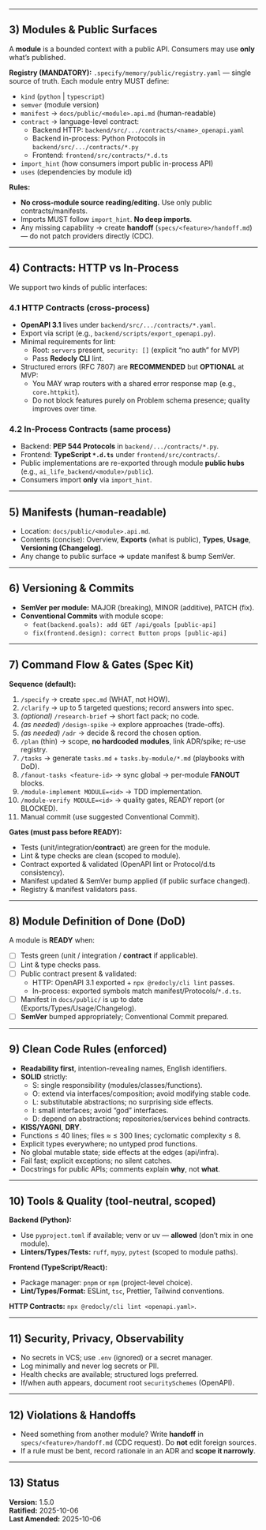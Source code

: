
---

## 3) Modules & Public Surfaces
A **module** is a bounded context with a public API. Consumers may use **only** what’s published.

**Registry (MANDATORY):** `.specify/memory/public/registry.yaml` — single source of truth.
Each module entry MUST define:
- `kind` (`python` | `typescript`)
- `semver` (module version)
- `manifest` → `docs/public/<module>.api.md` (human-readable)
- `contract` → language-level contract:
  - Backend HTTP: `backend/src/.../contracts/<name>_openapi.yaml`
  - Backend in-process: Python Protocols in `backend/src/.../contracts/*.py`
  - Frontend: `frontend/src/contracts/*.d.ts`
- `import_hint` (how consumers import public in-process API)
- `uses` (dependencies by module id)

**Rules:**
- **No cross-module source reading/editing.** Use only public contracts/manifests.
- Imports MUST follow `import_hint`. **No deep imports**.
- Any missing capability → create **handoff** (`specs/<feature>/handoff.md`) — do not patch providers directly (CDC).

---

## 4) Contracts: HTTP vs In-Process
We support two kinds of public interfaces:

### 4.1 HTTP Contracts (cross-process)
- **OpenAPI 3.1** lives under `backend/src/.../contracts/*.yaml`.
- Export via script (e.g., `backend/scripts/export_openapi.py`).
- Minimal requirements for lint:
  - Root: `servers` present, `security: []` (explicit “no auth” for MVP)
  - Pass **Redocly CLI** lint.
- Structured errors (RFC 7807) are **RECOMMENDED** but **OPTIONAL** at MVP:
  - You MAY wrap routers with a shared error response map (e.g., `core.httpkit`).
  - Do not block features purely on Problem schema presence; quality improves over time.

### 4.2 In-Process Contracts (same process)
- Backend: **PEP 544 Protocols** in `backend/.../contracts/*.py`.
- Frontend: **TypeScript `*.d.ts`** under `frontend/src/contracts/`.
- Public implementations are re-exported through module **public hubs** (e.g., `ai_life_backend/<module>/public`).
- Consumers import **only** via `import_hint`.

---

## 5) Manifests (human-readable)
- Location: `docs/public/<module>.api.md`.
- Contents (concise): Overview, **Exports** (what is public), **Types**, **Usage**, **Versioning (Changelog)**.
- Any change to public surface ⇒ update manifest & bump SemVer.

---

## 6) Versioning & Commits
- **SemVer per module:** MAJOR (breaking), MINOR (additive), PATCH (fix).
- **Conventional Commits** with module scope:
  - `feat(backend.goals): add GET /api/goals [public-api]`
  - `fix(frontend.design): correct Button props [public-api]`

---

## 7) Command Flow & Gates (Spec Kit)
**Sequence (default):**
1. `/specify` → create `spec.md` (WHAT, not HOW).
2. `/clarify` → up to 5 targeted questions; record answers into spec.
3. *(optional)* `/research-brief` → short fact pack; no code.
4. *(as needed)* `/design-spike` → explore approaches (trade-offs).
5. *(as needed)* `/adr` → decide & record the chosen option.
6. `/plan` (thin) → scope, **no hardcoded modules**, link ADR/spike; re-use registry.
7. `/tasks` → generate `tasks.md` + `tasks.by-module/*.md` (playbooks with DoD).
8. `/fanout-tasks <feature-id>` → sync global → per-module **FANOUT** blocks.
9. `/module-implement MODULE=<id>` → TDD implementation.
10. `/module-verify MODULE=<id>` → quality gates, READY report (or BLOCKED).
11. Manual commit (use suggested Conventional Commit).

**Gates (must pass before READY):**
- Tests (unit/integration/**contract**) are green for the module.
- Lint & type checks are clean (scoped to module).
- Contract exported & validated (OpenAPI lint or Protocol/d.ts consistency).
- Manifest updated & SemVer bump applied (if public surface changed).
- Registry & manifest validators pass.

---

## 8) Module Definition of Done (DoD)
A module is **READY** when:
- [ ] Tests green (unit / integration / **contract** if applicable).
- [ ] Lint & type checks pass.
- [ ] Public contract present & validated:
  - HTTP: OpenAPI 3.1 exported + `npx @redocly/cli lint` passes.
  - In-process: exported symbols match manifest/Protocols/`*.d.ts`.
- [ ] Manifest in `docs/public/` is up to date (Exports/Types/Usage/Changelog).
- [ ] **SemVer** bumped appropriately; Conventional Commit prepared.

---

## 9) Clean Code Rules (enforced)
- **Readability first**, intention-revealing names, English identifiers.
- **SOLID** strictly:
  - S: single responsibility (modules/classes/functions).
  - O: extend via interfaces/composition; avoid modifying stable code.
  - L: substitutable abstractions; no surprising side effects.
  - I: small interfaces; avoid “god” interfaces.
  - D: depend on abstractions; repositories/services behind contracts.
- **KISS/YAGNI**, **DRY**.
- Functions ≤ 40 lines; files ≈ ≤ 300 lines; cyclomatic complexity ≤ 8.
- Explicit types everywhere; no untyped prod functions.
- No global mutable state; side effects at the edges (api/infra).
- Fail fast; explicit exceptions; no silent catches.
- Docstrings for public APIs; comments explain **why**, not **what**.

---

## 10) Tools & Quality (tool-neutral, scoped)
**Backend (Python):**
- Use `pyproject.toml` if available; venv or uv — **allowed** (don’t mix in one module).
- **Linters/Types/Tests:** `ruff`, `mypy`, `pytest` (scoped to module paths).

**Frontend (TypeScript/React):**
- Package manager: `pnpm` or `npm` (project-level choice).
- **Lint/Types/Format:** ESLint, `tsc`, Prettier, Tailwind conventions.

**HTTP Contracts:** `npx @redocly/cli lint <openapi.yaml>`.

---

## 11) Security, Privacy, Observability
- No secrets in VCS; use `.env` (ignored) or a secret manager.
- Log minimally and never log secrets or PII.
- Health checks are available; structured logs preferred.
- If/when auth appears, document root `securitySchemes` (OpenAPI).

---

## 12) Violations & Handoffs
- Need something from another module? Write **handoff** in `specs/<feature>/handoff.md` (CDC request). Do **not** edit foreign sources.
- If a rule must be bent, record rationale in an ADR and **scope it narrowly**.

---

## 13) Status
**Version:** 1.5.0  
**Ratified:** 2025-10-06  
**Last Amended:** 2025-10-06
